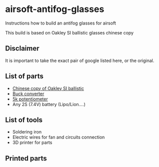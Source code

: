 # airsoft-antifog-glasses
Instructions how to build an antifog glasses for airsoft


This build is based on Oakley SI ballistic glasses chinese copy

## Disclaimer

It is important to take the exact pair of google listed here, or the original.

## List of parts

- [Chinese copy of Oakley SI ballistic](https://a.aliexpress.com/_EyxQSQt)
- [Buck converter](https://a.aliexpress.com/_EGvoNsp)
- [5k potentiometer](https://a.aliexpress.com/_Exazmhr)
- Any 2S (7.4V) battery (Lipo/Lion....)

## List of tools

- Soldering iron
- Electric wires for fan and circuits connection
- 3D printer for parts


## Printed parts

